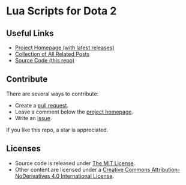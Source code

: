 Lua Scripts for Dota 2
=========

Useful Links
----
* [Project Homepage (with latest releases)](https://eroicacpp.com/dota2/)
* [Collection of All Related Posts](https://eroicacpp.com/tag/dota2/)
* [Source Code (this repo)](https://github.com/Eroica-cpp/dota2scripts)

Contribute
----
There are several ways to contribute:
* Create a [pull request](https://github.com/Eroica-cpp/dota2scripts/pulls).
* Leave a comment below the [project homepage](https://eroicacpp.com/dota2/).
* Write an [issue](https://github.com/Eroica-cpp/dota2scripts/issues/new).

If you like this repo, a star is appreciated.

Licenses
----
* Source code is released under [The MIT License](https://mit-license.org/).
* Other content are licensed under a [Creative Commons Attribution-NoDerivatives 4.0 International License](https://creativecommons.org/licenses/by-nd/4.0/).
